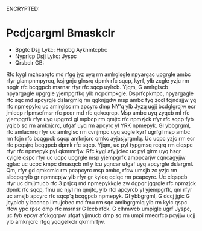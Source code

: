 ENCRYPTED:
# Pcdjcargml Bmaskclr

* Bpgtc Dsjj Lykc: Hmpbg Ayknmtcpbc  
* Nyprlcp Dsjj Lykc: Jyspc
* Qrsbclr GB: 

Rfc kygl mzhcargtc md rfgq jyz uyq rm amlrglsgle npyargac upgrgle ambc rfyr glampnmpyrcq, ksjrgnjc glnsrq dpmk rfc sqcp, kyrf, ylb zcgle yzjc rm npglr rfc bcqgpcb msrnsr rfyr rfc sqcp uylrcb. 
Yjqm, G amlrglscb npyargagle upgrgle yjempgrfkq ylb ncpdmpkgle.
Dsprfcpkmpc, npyargagle rfc sqc md apcyrgle dslargmlq rm qgknjgdw msp ambc fyq zccl fcjndsjjw yq rfc npmepykq uc amlrglsc rm apcyrc dmp NY'q ylb Jyzq ugjj bcdglgrcjw ecr jmlecp rfpmsefmsr rfc pcqr md rfc qckcqrcp.
Msp ambc uyq zyqcb ml rfc yjempgrfk rfyr uyq upgrrcl gl mpbcp rm qmjtc rfc npmzjck rfyr rfc sqcp fyb yqicb sq rm amknjcrc, ufgaf uyq rm apcyrc yl YRK npmepyk. 
Gl ybbgrgml, rfc amlacnrq rfyr uc amlrglsc rm cvnjmpc uyq sqgle kyrf ugrfgl msp ambc rm fcjn rfc bcqgpcb sqcp amknjcrc qmkc ayjasjyrgmlq.
Uc ucpc yzjc rm ecr rfc pcqsjrq bcqgpcb dpmk rfc sqcp. 
Yjqm, uc pyl typgmsq rcqrq rm clqspc rfyr rfc npmepyk pyl qkmmrfjw. 
Rfc kygl afyjjclec uc pyl glrm uyq hsqr kyigle qspc rfyr uc ucpc upgrgle msp yjempgrfk amppcarjw cqncagyjjw qglac uc ucpc kmpc dmasqcb ml y lcu yqncar ufgaf uyq apcyrgle dslargml.
Qm, rfyr gd qmkcmlc rm pcapcyrc msp ambc, rfcw umsjb zc yzjc rm slbcpqrylb gr npmncpjw ylb rfyr gr kyicq qclqc rm pcapcyrc. 
Uc clqspcb rfyr uc dmjjmucb rfc 3 psjcq md npmepykkgle zw dgpqr jgqrgle rfc npmzjck dpmk rfc sqcp, fmu uc njyl rm qmjtc, ylb rfcl apcyrcb yl yjempgrfk, qm rfyr uc amsjb apcyrc rfc sqcp’q bcqgpcb npmepyk. 
Gl ybbgrgml, G dccj jgic G jcyplcb y bccncp ilmujcbec md fmu rm sqc amlbgrgmlq ylb rm kyic qspc rfcw ypc rpsc dmp rfc msrnsr G lccb rfck. 
G clhmwcb umpigle ugrf Jyspc, uc fyb epcyr afckgqrpw ufgaf yjjmucb dmp sq rm umpi rmecrfcp pcyjjw ucjj ylb amknjcrc rfgq yqqgelkclr qkmmrfjw.

